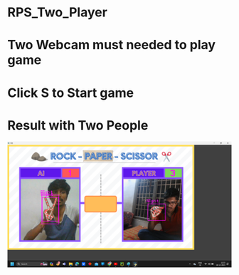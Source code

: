 # RPS_Two_Player
# Two Webcam must needed to play game
# Click S to Start game
# Result with Two People 
![Results](Pic1.png)
